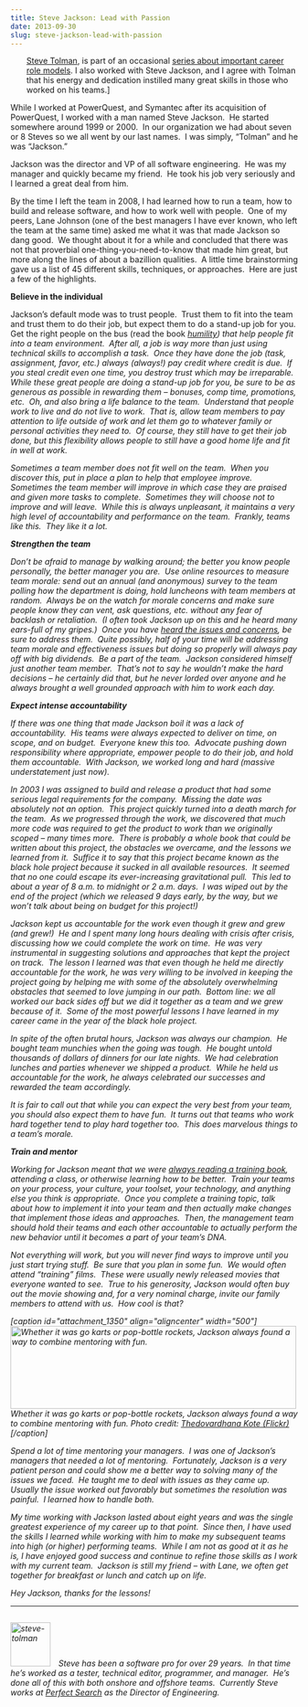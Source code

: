 ```yaml
---
title: Steve Jackson: Lead with Passion
date: 2013-09-30
slug: steve-jackson-lead-with-passion
---
```


<p style="margin-left:2em;"><a href="steve-tolman-it-depends.md">Steve Tolman</a>, is part of an occasional <a title="role models series" href="../../../category/role-models/" target="_blank">series about important career role models</a>. I also worked with Steve Jackson, and I agree with Tolman that his energy and dedication instilled many great skills in those who worked on his teams.]</em></span></p>
While I worked at PowerQuest, and Symantec after its acquisition of PowerQuest, I worked with a man named Steve Jackson.  He started somewhere around 1999 or 2000.  In our organization we had about seven or 8 Steves so we all went by our last names.  I was simply, “Tolman” and he was “Jackson.”

Jackson was the director and VP of all software engineering.  He was my manager and quickly became my friend.  He took his job very seriously and I learned a great deal from him.

By the time I left the team in 2008, I had learned how to run a team, how to build and release software, and how to work well with people.  One of my peers, Lane Johnson (one of the best managers I have ever known, who left the team at the same time) asked me what it was that made Jackson so dang good.  We thought about it for a while and concluded that there was not that proverbial one-thing-you-need-to-know that made him great, but more along the lines of about a bazillion qualities.  A little time brainstorming gave us a list of 45 different skills, techniques, or approaches.  Here are just a few of the highlights.

<b>Believe in the individual</b>

Jackson’s default mode was to trust people.  Trust them to fit into the team and trust them to do their job, but expect them to do a stand-up job for you.  Get the right people on the bus (read the book <i><a class="zem_slink" title="Good to Great: Why Some Companies Make the Leap... and Others Don't" href="humility.md">humility</a>) that help people fit into a team environment.  After all, a job is way more than just using technical skills to accomplish a task.  Once they have done the job (task, assignment, favor, etc.) always (always!) pay credit where credit is due.  If you steal credit even one time, you destroy trust which may be irreparable.  While these great people are doing a stand-up job for you, be sure to be as generous as possible in rewarding them – bonuses, comp time, promotions, etc.  Oh, and also bring a life balance to the team.  Understand that people work to live and do not live to work.  That is, allow team members to pay attention to life outside of work and let them go to whatever family or personal activities they need to.  Of course, they still have to get their job done, but this flexibility allows people to still have a good home life and fit in well at work.

Sometimes a team member does not fit well on the team.  When you discover this, put in place a plan to help that employee improve.  Sometimes the team member will improve in which case they are praised and given more tasks to complete.  Sometimes they will choose not to improve and will leave.  While this is always unpleasant, it maintains a very high level of accountability and performance on the team.  Frankly, teams like this.  They like it a lot.

<b>Strengthen the team</b>

Don’t be afraid to manage by walking around; the better you know people personally, the better manager you are.  Use online resources to measure team morale: send out an annual (and anonymous) survey to the team polling how the department is doing, hold luncheons with team members at random.  Always be on the watch for morale concerns and make sure people know they can vent, ask questions, etc. without any fear of backlash or retaliation.  (I often took Jackson up on this and he heard many ears-full of my gripes.)  Once you have <a title="Lynn Bendixsen: Listen." href="lynn-bendixsen-listen.md">heard the issues and concerns</a>, be sure to address them.  Quite possibly, half of your time will be addressing team morale and effectiveness issues but doing so properly will always pay off with big dividends.  Be a part of the team.  Jackson considered himself just another team member.  That’s not to say he wouldn’t make the hard decisions – he certainly did that, but he never lorded over anyone and he always brought a well grounded approach with him to work each day.

<b>Expect intense accountability</b>

<b></b>If there was one thing that made Jackson boil it was a lack of accountability.  His teams were always expected to deliver on time, on scope, and on budget.  Everyone knew this too.  Advocate pushing down responsibility where appropriate, empower people to do their job, and hold them accountable.  With Jackson, we worked long and hard (massive understatement just now).

In 2003 I was assigned to build and release a product that had some serious legal requirements for the company.  Missing the date was absolutely not an option.  This project quickly turned into a death march for the team.  As we progressed through the work, we discovered that much more code was required to get the product to work than we originally scoped – many times more.  There is probably a whole book that could be written about this project, the obstacles we overcame, and the lessons we learned from it.  Suffice it to say that this project became known as the black hole project because it sucked in <em>all</em> available resources.  It seemed that no one could escape its ever-increasing gravitational pull.  This led to about a year of 8 a.m. to midnight or 2 a.m. days.  I was wiped out by the end of the project (which we released 9 days early, by the way, but we won’t talk about being on budget for this project!)

Jackson kept us accountable for the work even though it grew and grew (and grew!)  He and I spent many long hours dealing with crisis after crisis, discussing how we could complete the work on time.  He was very instrumental in suggesting solutions and approaches that kept the project on track.  The lesson I learned was that even though he held me directly accountable for the work, he was very willing to be involved in keeping the project going by helping me with some of the absolutely overwhelming obstacles that seemed to love jumping in our path.  Bottom line: we all worked our back sides off but we did it together as a team and we grew because of it.  Some of the most powerful lessons I have learned in my career came in the year of the black hole project.

In spite of the often brutal hours, Jackson was always our champion.  He bought team munchies when the going was tough.  He bought untold thousands of dollars of dinners for our late nights.  We had celebration lunches and parties whenever we shipped a product.  While he held us accountable for the work, he always celebrated our successes and rewarded the team accordingly.

It is fair to call out that while you can expect the very best from your team, you should also expect them to have fun.  It turns out that teams who work hard together tend to play hard together too.  This does marvelous things to a team’s morale.

<b>Train and mentor</b>

Working for Jackson meant that we were <a title="Julie Jones: Learn voraciously." href="julie-jones-learn-voraciously.md">always reading a training book</a>, attending a class, or otherwise learning how to be better.  Train your teams on your process, your culture, your toolset, your technology, and anything else you think is appropriate.  Once you complete a training topic, talk about how to implement it into your team and then actually make changes that implement those ideas and approaches.  Then, the management team should hold their teams and each other accountable to actually perform the new behavior until it becomes a part of your team’s DNA.

Not everything will work, but you will never find ways to improve until you just start trying stuff.  Be sure that you plan in some fun.  We would often attend “training” films.  These were usually newly released movies that everyone wanted to see.  True to his generosity, Jackson would often buy out the movie showing and, for a very nominal charge, invite our family members to attend with us.  How cool is that?

[caption id="attachment_1350" align="aligncenter" width="500"]<img class="size-full wp-image-1350" alt="Whether it was go karts or pop-bottle rockets, Jackson always found a way to combine mentoring with fun." src="http://codecraft.co/wp-content/uploads/2013/09/gokart.png" width="500" height="145" /> Whether it was go karts or pop-bottle rockets, Jackson always found a way to combine mentoring with fun. Photo credit: <a href="http://www.flickr.com/photos/92497926@N00/100422567">Thedovardhana Kote (Flickr)</a>[/caption]

Spend a lot of time mentoring your managers.  I was one of Jackson’s managers that needed a lot of mentoring.  Fortunately, Jackson is a very patient person and could show me a better way to solving many of the issues we faced.  He taught me to deal with issues as they came up.  Usually the issue worked out favorably but sometimes the resolution was painful.  I learned how to handle both.

My time working with Jackson lasted about eight years and was the single greatest experience of my career up to that point.  Since then, I have used the skills I learned while working with him to make my subsequent teams into high (or higher) performing teams.  While I am not as good at it as he is, I have enjoyed good success and continue to refine those skills as I work with my current team.  Jackson is still my friend – with Lane, we often get together for breakfast or lunch and catch up on life.

Hey Jackson, thanks for the lessons!

<hr />

<img style="margin-right:20px;" title="Steve Tolman" alt="" />

<em><a href="../../../wp-content/uploads/2013/09/steve-tolman.png"><img class="alignleft size-full wp-image-1352" style="margin-right:1em;" alt="steve-tolman" src="http://codecraft.co/wp-content/uploads/2013/09/steve-tolman.png" width="70" height="77" /></a>Steve has been a software pro for over 29 years.  In that time he’s worked as a tester, technical editor, programmer, and manager.  He’s done all of this with both onshore and offshore teams.  Currently Steve works at <a title="Perfect Search" href="http://www.perfectsearchcorp.com" target="_blank">Perfect Search</a> as the Director of Engineering.
</em>